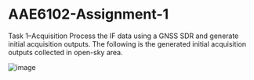 # AAE6102-Assignment-1

Task 1–Acquisition
Process the IF data using a GNSS SDR and generate initial acquisition outputs. The following is the generated initial acquisition outputs collected in open-sky area.

![image](https://github.com/user-attachments/assets/d8779731-d0a3-4867-9ba7-41627b28fdc5)







